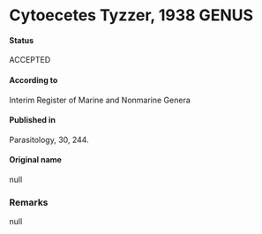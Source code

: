 # Cytoecetes Tyzzer, 1938 GENUS

#### Status
ACCEPTED

#### According to
Interim Register of Marine and Nonmarine Genera

#### Published in
Parasitology, 30, 244.

#### Original name
null

### Remarks
null